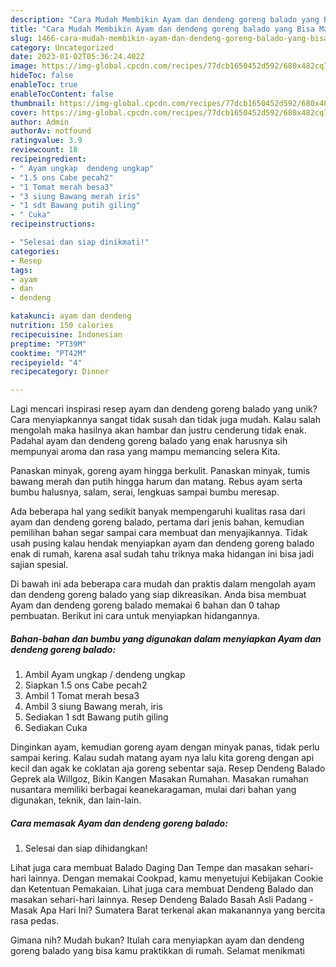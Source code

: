 ```yaml
---
description: "Cara Mudah Membikin Ayam dan dendeng goreng balado yang Bisa Manjain Lidah"
title: "Cara Mudah Membikin Ayam dan dendeng goreng balado yang Bisa Manjain Lidah"
slug: 1466-cara-mudah-membikin-ayam-dan-dendeng-goreng-balado-yang-bisa-manjain-lidah
category: Uncategorized
date: 2023-01-02T05:36:24.402Z
image: https://img-global.cpcdn.com/recipes/77dcb1650452d592/680x482cq70/ayam-dan-dendeng-goreng-balado-foto-resep-utama.jpg
hideToc: false
enableToc: true
enableTocContent: false
thumbnail: https://img-global.cpcdn.com/recipes/77dcb1650452d592/680x482cq70/ayam-dan-dendeng-goreng-balado-foto-resep-utama.jpg
cover: https://img-global.cpcdn.com/recipes/77dcb1650452d592/680x482cq70/ayam-dan-dendeng-goreng-balado-foto-resep-utama.jpg
author: Admin
authorAv: notfound
ratingvalue: 3.9
reviewcount: 18
recipeingredient:
- " Ayam ungkap  dendeng ungkap"
- "1.5 ons Cabe pecah2"
- "1 Tomat merah besa3"
- "3 siung Bawang merah iris"
- "1 sdt Bawang putih giling"
- " Cuka"
recipeinstructions:

- "Selesai dan siap dinikmati!"
categories:
- Resep
tags:
- ayam
- dan
- dendeng

katakunci: ayam dan dendeng 
nutrition: 150 calories
recipecuisine: Indonesian
preptime: "PT39M"
cooktime: "PT42M"
recipeyield: "4"
recipecategory: Dinner

---
```





Lagi mencari inspirasi resep ayam dan dendeng goreng balado yang unik? Cara menyiapkannya sangat tidak susah dan tidak juga mudah. Kalau salah mengolah maka hasilnya akan hambar dan justru cenderung tidak enak. Padahal ayam dan dendeng goreng balado yang enak harusnya sih mempunyai aroma dan rasa yang mampu memancing selera Kita.





Panaskan minyak, goreng ayam hingga berkulit. Panaskan minyak, tumis bawang merah dan putih hingga harum dan matang. Rebus ayam serta bumbu halusnya, salam, serai, lengkuas sampai bumbu meresap.

Ada beberapa hal yang sedikit banyak mempengaruhi kualitas rasa dari ayam dan dendeng goreng balado, pertama dari jenis bahan, kemudian pemilihan bahan segar sampai cara membuat dan menyajikannya. Tidak usah pusing kalau hendak menyiapkan ayam dan dendeng goreng balado enak di rumah, karena asal sudah tahu triknya maka hidangan ini bisa jadi sajian spesial.






Di bawah ini ada beberapa cara mudah dan praktis dalam mengolah ayam dan dendeng goreng balado yang siap dikreasikan. Anda bisa membuat Ayam dan dendeng goreng balado memakai 6 bahan dan 0 tahap pembuatan. Berikut ini cara untuk menyiapkan hidangannya.

<!--inarticleads1-->

##### Bahan-bahan dan bumbu yang digunakan dalam menyiapkan Ayam dan dendeng goreng balado:

1. Ambil  Ayam ungkap / dendeng ungkap
1. Siapkan 1.5 ons Cabe pecah2
1. Ambil 1 Tomat merah besa3
1. Ambil 3 siung Bawang merah, iris
1. Sediakan 1 sdt Bawang putih giling
1. Sediakan  Cuka


Dinginkan ayam, kemudian goreng ayam dengan minyak panas, tidak perlu sampai kering. Kalau sudah matang ayam nya lalu kita goreng dengan api kecil dan agak ke coklatan aja goreng sebentar saja. Resep Dendeng Balado Geprek ala Willgoz, Bikin Kangen Masakan Rumahan. Masakan rumahan nusantara memiliki berbagai keanekaragaman, mulai dari bahan yang digunakan, teknik, dan lain-lain. 

<!--inarticleads2-->

##### Cara memasak Ayam dan dendeng goreng balado:


1. Selesai dan siap dihidangkan!

Lihat juga cara membuat Balado Daging Dan Tempe dan masakan sehari-hari lainnya. Dengan memakai Cookpad, kamu menyetujui Kebijakan Cookie dan Ketentuan Pemakaian. Lihat juga cara membuat Dendeng Balado dan masakan sehari-hari lainnya. Resep Dendeng Balado Basah Asli Padang - Masak Apa Hari Ini? Sumatera Barat terkenal akan makanannya yang bercita rasa pedas. 

Gimana nih? Mudah bukan? Itulah cara menyiapkan ayam dan dendeng goreng balado yang bisa kamu praktikkan di rumah. Selamat menikmati
